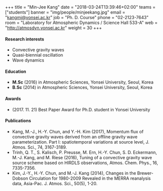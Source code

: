 +++
title = "Min-Jee Kang"
date = "2018-03-24T13:39:46+02:00"
teams = ["students"]
banner = "img/people/minjeekang.jpg"
email = "kangmj@yonsei.ac.kr"
job = "Ph. D. Course"
phone = "02-2123-7643"
room = "Laboratory for Atmospheric Dynamics / Science Hall 533-A"
web = "http://atmosdyn.yonsei.ac.kr"
weight = 30
+++

#### Research interests
+ Convective gravity waves
+ Quasi-biennial oscillation
+ Wave dynamics

#### Education
 + **M.Sc** (2016) in Atmospheric Sciences, Yonsei University, Seoul, Korea
 + **B.Sc** (2014) in Atmospheric Sciences, Yonsei University, Seoul, Korea

#### Awards
 + (2017. 11. 21) Best Paper Award for Ph.D. student in Yonsei University  

#### Publications
+ Kang, M.-J., H.-Y. Chun, and Y.-H. Kim (2017), Momentum flux of convective gravity waves derived from an offline gravity wave parameterization. Part I: spatiotemporal variations at source level, J. Atmos. Sci., 74, 3167-3189.
+ Trinh, Q. T., S. Kalisch, P. Preusse, M. Ern, H.-Y. Chun, S. D. Eckermann, M.-J. Kang, and M. Riese (2016), Tuning of a convective gravity wave source scheme based on HIRDLS observations, Atmos. Chem. Phys., 16, 7335-7356.
+ Kim, J.-Y., H.-Y. Chun, and M.-J. Kang (2014), Changes in the Brewer-Dobson Circulation for 1980-2009 Revealed in the MERRA reanalysis data, Asia-Pac. J. Atmos. Sci., 50(5), 1-20.

